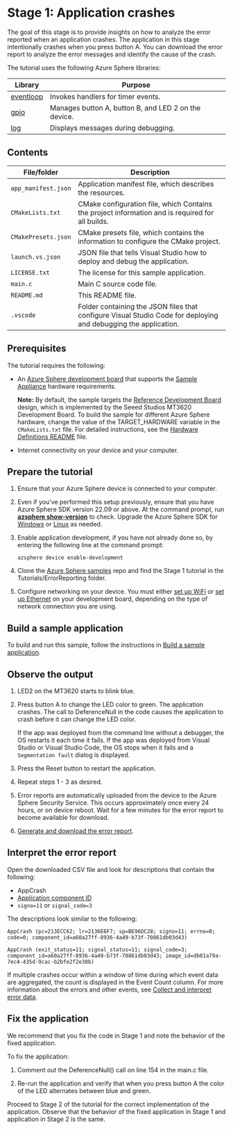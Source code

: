 # Stage 1: Application crashes

The goal of this stage is to provide insights on how to analyze the error reported when an application crashes. The application in this stage intentionally crashes when you press button A. You can download the error report to analyze the error messages and identify the cause of the crash.

The tutorial uses the following Azure Sphere libraries:

| Library | Purpose |
|---------|---------|
| [eventloop](https://learn.microsoft.com/azure-sphere/reference/applibs-reference/applibs-eventloop/eventloop-overview) | Invokes handlers for timer events. |
| [gpio](https://learn.microsoft.com/azure-sphere/reference/applibs-reference/applibs-gpio/gpio-overview) | Manages button A, button B, and LED 2 on the device. |
| [log](https://learn.microsoft.com/azure-sphere/reference/applibs-reference/applibs-log/log-overview) | Displays messages during debugging. |

## Contents

| File/folder           | Description |
|-----------------------|-------------|
| `app_manifest.json`   | Application manifest file, which describes the resources. |
| `CMakeLists.txt`      | CMake configuration file, which Contains the project information and is required for all builds. |
| `CMakePresets.json`   | CMake presets file, which contains the information to configure the CMake project. |
| `launch.vs.json`      | JSON file that tells Visual Studio how to deploy and debug the application. |
| `LICENSE.txt`         | The license for this sample application. |
| `main.c`              | Main C source code file. |
| `README.md`           | This README file. |
| `.vscode`             | Folder containing the JSON files that configure Visual Studio Code for deploying and debugging the application. |

## Prerequisites

The tutorial requires the following:

- An [Azure Sphere development board](https://aka.ms/azurespheredevkits) that supports the [Sample Appliance](../../../HardwareDefinitions) hardware requirements.

   **Note:** By default, the sample targets the [Reference Development Board](https://learn.microsoft.com/azure-sphere/hardware/mt3620-reference-board-design) design, which is implemented by the Seeed Studios MT3620 Development Board. To build the sample for different Azure Sphere hardware, change the value of the TARGET_HARDWARE variable in the `CMakeLists.txt` file. For detailed instructions, see the [Hardware Definitions README](../../../HardwareDefinitions/README.md) file.

- Internet connectivity on your device and your computer.

## Prepare the tutorial

1. Ensure that your Azure Sphere device is connected to your computer.
1. Even if you've performed this setup previously, ensure that you have Azure Sphere SDK version 22.09 or above. At the command prompt, run [**azsphere show-version**](https://learn.microsoft.com/azure-sphere/reference/azsphere-show-version?tabs=cliv1) to check. Upgrade the Azure Sphere SDK for [Windows](https://learn.microsoft.com/azure-sphere/install/install-sdk) or [Linux](https://learn.microsoft.com/azure-sphere/install/install-sdk-linux) as needed.
1. Enable application development, if you have not already done so, by entering the following line at the command prompt:

   ```
   azsphere device enable-development
   ```

1. Clone the [Azure Sphere samples](https://github.com/Azure/azure-sphere-samples) repo and find the Stage 1 tutorial in the Tutorials/ErrorReporting folder.

1. Configure networking on your device. You must either [set up WiFi](https://learn.microsoft.com/azure-sphere/install/configure-wifi#set-up-wi-fi-on-your-azure-sphere-device) or [set up Ethernet](https://learn.microsoft.com/azure-sphere/network/connect-ethernet) on your development board, depending on the type of network connection you are using.

## Build a sample application

To build and run this sample, follow the instructions in [Build a sample application](../../../BUILD_INSTRUCTIONS.md).

## Observe the output

1. LED2 on the MT3620 starts to blink blue.

1. Press button A to change the LED color to green. The application crashes.
The call to DeferenceNull in the code causes the application to crash before it can change the LED color.

   If the app was deployed from the command line without a debugger, the OS restarts it each time it fails. If the app was deployed from Visual Studio or Visual Studio Code, the OS stops when it fails and a `Segmentation fault` dialog is displayed.
1. Press the Reset button to restart the application.
1. Repeat steps 1 - 3 as desired.
1. Error reports are automatically uploaded from the device to the Azure Sphere Security Service. This occurs approximately once every 24 hours, or on device reboot. Wait for a few minutes for the error report to become available for download.
1. [Generate and download the error report](https://learn.microsoft.com/azure-sphere/deployment/interpret-error-data#generate-and-download-error-report).

## Interpret the error report

Open the downloaded CSV file and look for descriptions that contain the following:

* AppCrash
* [Application component ID](https://learn.microsoft.com/azure-sphere/reference/azsphere-device#app-show-status)
* `signo=11` or `signal_code=3`

The descriptions look similar to the following:

`AppCrash (pc=213ECC62; lr=2136E6F7; sp=BE96DC28; signo=11; errno=0; code=0; component_id=a60a27ff-8936-4a49-b73f-70861db03d43)`

`AppCrash (exit_status=11; signal_status=11; signal_code=3; component_id=a60a27ff-8936-4a49-b73f-70861db03d43; image_id=db81a79a-7ec4-435d-9cac-b2bfe2f2e38b)`

If multiple crashes occur within a window of time during which event data are aggregated, the count is displayed in the Event Count column.
For more information about the errors and other events, see [Collect and interpret error data](https://learn.microsoft.com/azure-sphere/deployment/interpret-error-data).

## Fix the application

We recommend that you fix the code in Stage 1 and note the behavior of the fixed application.

To fix the application:

1. Comment out the DeferenceNull() call on line 154 in the main.c file.

1. Re-run the application and verify that when you press button A the color of the LED alternates between blue and green.

Proceed to Stage 2 of the tutorial for the correct implementation of the application. Observe that the behavior of the fixed application in Stage 1 and application in Stage 2 is the same.
